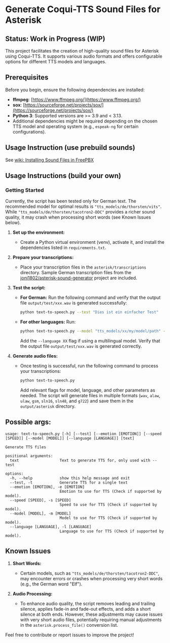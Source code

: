 # Generate Coqui-TTS Sound Files for Asterisk

## Status: Work in Progress (WIP)

This project facilitates the creation of high-quality sound files for Asterisk using Coqui-TTS. It supports various audio formats and offers configurable options for different TTS models and languages.

## Prerequisites

Before you begin, ensure the following dependencies are installed:

- **ffmpeg**: [https://www.ffmpeg.org/](https://www.ffmpeg.org/)
- **sox**: [https://sourceforge.net/projects/sox/](https://sourceforge.net/projects/sox/)
- **Python 3**: Supported versions are >= 3.9 and < 3.13.
- Additional dependencies might be required depending on the chosen TTS model and operating system (e.g., `espeak-ng` for certain configurations).

## Usage Instruction (use prebuild sounds)
See [wiki: Installing Sound Files in FreePBX](https://github.com/babatonga/coqui-tts-freepbx/Installing-Sound-Files-in-FreePBX)


## Usage Instructions (build your own)

### Getting Started
Currently, the script has been tested only for German text. The recommended model for optimal results is `"tts_models/de/thorsten/vits"`. While `"tts_models/de/thorsten/tacotron2-DDC"` provides a richer sound quality, it may crash when processing short words (see Known Issues below).

1. **Set up the environment:**
   - Create a Python virtual environment (venv), activate it, and install the dependencies listed in `requirements.txt`.

2. **Prepare your transcriptions:**
   - Place your transcription files in the `asterisk/transcriptions` directory. Sample German transcription files from the [joni1802/asterisk-sound-generator](https://github.com/joni1802/asterisk-sound-generator) project are included.

3. **Test the script:**
   - **For German:** Run the following command and verify that the output file `output/test/xxx.wav` is generated successfully:
     ```bash
     python text-to-speech.py --test "Dies ist ein einfacher Test"
     ```
   - **For other languages:** Run:
     ```bash
     python text-to-speech.py --model "tts_models/xx/my/model/path" --test "My test phrase"
     ```
     Add the `--language XX` flag if using a multilingual model. Verify that the output file `output/test/xxx.wav` is generated correctly.

4. **Generate audio files:**
   - Once testing is successful, run the following command to process your transcriptions:
     ```bash
     python text-to-speech.py
     ```
     Add relevant flags for model, language, and other parameters as needed. The script will generate files in multiple formats (`wav`, `alaw`, `ulaw`, `gsm`, `sln16`, `sln48`, and `g722`) and save them in the `output/asterisk` directory.


## Possible args:
```
usage: text-to-speech.py [-h] [--test] [--emotion [EMOTION]] [--speed [SPEED]] [--model [MODEL]] [--language [LANGUAGE]] [text]

Generate TTS files

positional arguments:
  text                  Text to generate TTS for, only used with --test

options:
  -h, --help            show this help message and exit
  --test, -t            Generate TTS for a single text
  --emotion [EMOTION], -e [EMOTION]
                        Emotion to use for TTS (Check if supported by model).
  --speed [SPEED], -s [SPEED]
                        Speed to use for TTS (Check if supported by model).
  --model [MODEL], -m [MODEL]
                        Model to use for TTS (Check if supported by model).
  --language [LANGUAGE], -l [LANGUAGE]
                        Language to use for TTS (Check if supported by model).
```

## Known Issues

1. **Short Words:** 
   - Certain models, such as `"tts_models/de/thorsten/tacotron2-DDC"`, may encounter errors or crashes when processing very short words (e.g., the German word "Elf").

2. **Audio Processing:**
   - To enhance audio quality, the script removes leading and trailing silence, applies fade-in and fade-out effects, and adds a short silence at both ends. However, these adjustments may cause issues with very short audio files, potentially requiring manual adjustments in the `asterisk.process_file()` conversion list.

Feel free to contribute or report issues to improve the project!

